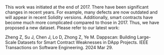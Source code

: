 This work was initiated at the end of 2017. There have been significant changes in recent years. For example, many defects are now outdated and will appear in recent Solidity versions. Additionally, smart contracts have become much more complicated compared to those in 2017. Thus, we have proposed a new dataset. Please refer to our latest work:

Zheng Z, Su J, Chen J, Lo D, Zhong Z, Ye M. Dappscan: Building Large-Scale Datasets for Smart Contract Weaknesses in DApp Projects. IEEE Transactions on Software Engineering. 2024 Mar 29.

